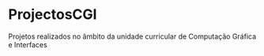 # ProjectosCGI
Projetos realizados no âmbito da unidade curricular de Computação Gráfica e Interfaces
